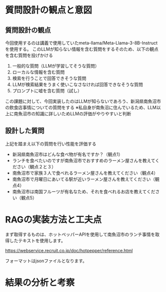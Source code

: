 # 質問設計の観点と意図
## 質問設計の観点
今回使用するのは講義で使用していたmeta-llama/Meta-Llama-3-8B-Instructを使用する。
このLLMが知らない情報を含む質問をするそのため、以下の観点を含む質問を投げかける
1. 一般的な質問（LLMが学習してそうな質問）
2. ローカルな情報を含む質問
3. 検索を行うことで回答できそうな質問
4. LLMが検索結果をうまく使いこなさなければ回答できなそうな質問
5. プロンプトに嘘を含む質問（試し）

この課題に対して、今回実装したのはLLMが知らないであろう、新潟県南魚沼市の飲食店事情についての質問をする
※私自身が南魚沼に住んでいるため、LLM以上に南魚沼市の知識に詳しいためLLMの評価がやりやすいと判断

## 設計した質問
上記を踏まえ以下の質問を行い性能を評価する
- 新潟県南魚沼市はどんな食べ物が有名ですか？（観点1）
- ランチを食べたいのですが南魚沼市でおすすめのラーメン屋さんを教えてください（観点２と３）
- 南魚沼市で家族３人で食べれるラーメン屋さんを教えてください（観点4）
- 南魚沼市で月曜日にあいてる駅が近いラーメン屋さんを教えてください（観点4）
- 南魚沼市は南国フルーツが有名なため、それを食べれるお店を教えてください（観点5）

# RAGの実装方法と工夫点
まず取得するものは、ホットペッパーAPIを使用して南魚沼市のランチ事情を取得したテキストを使用します。

https://webservice.recruit.co.jp/doc/hotpepper/reference.html

フォーマットはjsonファイルとなります。

# 結果の分析と考察

